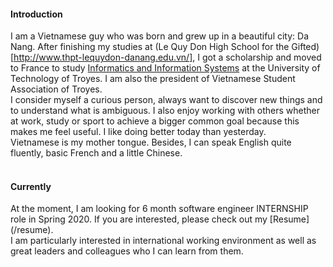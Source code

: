 
#### Introduction
I am a Vietnamese guy who was born and grew up in a beautiful city: Da Nang. After finishing my studies at (Le Quy Don High School for the Gifted)[http://www.thpt-lequydon-danang.edu.vn/], I got a scholarship and moved to France to study [Informatics and Information Systems](https://www.utt.fr/english-version/engineering-degree/informatics-and-information-systems-isi) at the University of Technology of Troyes. I am also the president of Vietnamese Student Association of Troyes.
<br>
I consider myself a curious person, always want to discover new things and to understand what is ambiguous. I also enjoy working with others whether at work, study or sport to achieve a bigger common goal because this makes me feel useful. I like doing better today than yesterday.
<br>
Vietnamese is my mother tongue. Besides, I can speak English quite fluently, basic French and a little Chinese. 
<br><br>
#### Currently
At the moment, I am looking for 6 month software engineer INTERNSHIP role in Spring 2020. If you are interested, please check out my [Resume] (/resume).
<br>
I am particularly interested in international working environment as well as great leaders and colleagues who I can learn from them.
<br><br>
